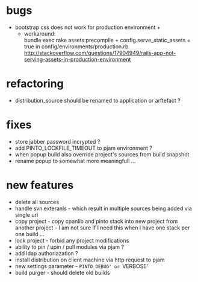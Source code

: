 # bugs
- bootstrap css does not work for production environment +
	- workaround:  
	bundle exec rake assets:precompile + config.serve_static_assets = true in config/environments/production.rb 
	http://stackoverflow.com/questions/17904949/rails-app-not-serving-assets-in-production-environment

# refactoring
- distribution_source should be renamed to application or arftefact ?

# fixes
- store jabber password incrypted ? 
- add PINTO_LOCKFILE_TIMEOUT to pjam environment ?
- when popup build also override project's sources from build snapshot 
- rename popup to somewhat more meaningfull ...

# new features
- delete all sources
- handle svn.exteranls - which result in multiple sources being added via single url
- copy project - copy cpanlib and pinto stack into new project from another project - I am not sure If I need this when I have one stack per one build ...
- lock project - forbid any project modifications
- ability to pin / upin / pull modules via pjam  ?
- add ldap authoriazation ?
- install distribution on client machine via http request to pjam
- new settings parameter - `PINTO_DEBUG' or `VERBOSE' 
- build purger - should delete old builds


